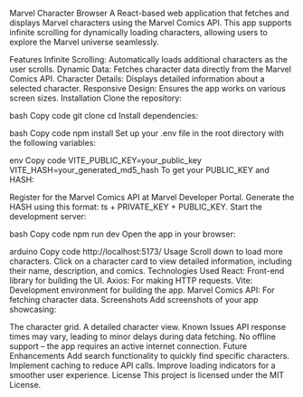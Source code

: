 Marvel Character Browser
A React-based web application that fetches and displays Marvel characters using the Marvel Comics API. This app supports infinite scrolling for dynamically loading characters, allowing users to explore the Marvel universe seamlessly.

Features
Infinite Scrolling: Automatically loads additional characters as the user scrolls.
Dynamic Data: Fetches character data directly from the Marvel Comics API.
Character Details: Displays detailed information about a selected character.
Responsive Design: Ensures the app works on various screen sizes.
Installation
Clone the repository:

bash
Copy code
git clone <repository-url>
cd <repository-folder>
Install dependencies:

bash
Copy code
npm install
Set up your .env file in the root directory with the following variables:

env
Copy code
VITE_PUBLIC_KEY=your_public_key
VITE_HASH=your_generated_md5_hash
To get your PUBLIC_KEY and HASH:

Register for the Marvel Comics API at Marvel Developer Portal.
Generate the HASH using this format: ts + PRIVATE_KEY + PUBLIC_KEY.
Start the development server:

bash
Copy code
npm run dev
Open the app in your browser:

arduino
Copy code
http://localhost:5173/
Usage
Scroll down to load more characters.
Click on a character card to view detailed information, including their name, description, and comics.
Technologies Used
React: Front-end library for building the UI.
Axios: For making HTTP requests.
Vite: Development environment for building the app.
Marvel Comics API: For fetching character data.
Screenshots
Add screenshots of your app showcasing:

The character grid.
A detailed character view.
Known Issues
API response times may vary, leading to minor delays during data fetching.
No offline support – the app requires an active internet connection.
Future Enhancements
Add search functionality to quickly find specific characters.
Implement caching to reduce API calls.
Improve loading indicators for a smoother user experience.
License
This project is licensed under the MIT License.
